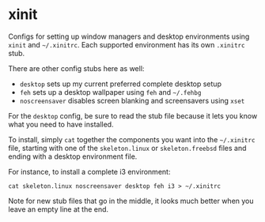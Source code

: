 # xinit

Configs for setting up window managers and desktop environments using `xinit`
and `~/.xinitrc`. Each supported environment has its own `.xinitrc` stub.

There are other config stubs here as well:
- `desktop` sets up my current preferred complete desktop setup
- `feh` sets up a desktop wallpaper using `feh` and `~/.fehbg`
- `noscreensaver` disables screen blanking and screensavers using `xset`

For the `desktop` config, be sure to read the stub file because it lets you
know what you need to have installed.

To install, simply `cat` together the components you want into the `~/.xinitrc`
file, starting with one of the `skeleton.linux` or `skeleton.freebsd` files and
ending with a desktop environment file.

For instance, to install a complete i3 environment:

```
cat skeleton.linux noscreensaver desktop feh i3 > ~/.xinitrc
```

Note for new stub files that go in the middle, it looks much better when you
leave an empty line at the end.
